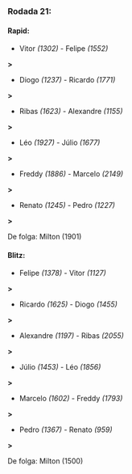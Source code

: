 ### Rodada 21:

#### Rapid:

* Vitor *(1302)*     -     Felipe *(1552)*

 **>** 
* Diogo *(1237)*     -     Ricardo *(1771)*

 **>** 
* Ribas *(1623)*     -     Alexandre *(1155)*

 **>** 
* Léo *(1927)*     -     Júlio *(1677)*

 **>** 
* Freddy *(1886)*     -     Marcelo *(2149)*

 **>** 
* Renato *(1245)*     -     Pedro *(1227)*

 **>** 

De folga: Milton (1901)

#### Blitz:

* Felipe *(1378)*     -     Vitor *(1127)*

 **>** 
* Ricardo *(1625)*     -     Diogo *(1455)*

 **>** 
* Alexandre *(1197)*     -     Ribas *(2055)*

 **>** 
* Júlio *(1453)*     -     Léo *(1856)*

 **>** 
* Marcelo *(1602)*     -     Freddy *(1793)*

 **>** 
* Pedro *(1367)*     -     Renato *(959)*

 **>** 

De folga: Milton (1500)

